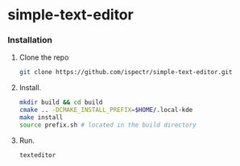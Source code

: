 # simple-text-editor

### Installation
 
1. Clone the repo
   ```sh
   git clone https://github.com/ispectr/simple-text-editor.git
   ```
2. Install.
   ```sh
   mkdir build && cd build
   cmake .. -DCMAKE_INSTALL_PREFIX=$HOME/.local-kde
   make install
   source prefix.sh # located in the build directory
   ```
3. Run.
   ```sh
   texteditor
   ```
